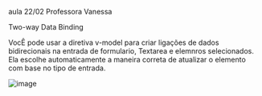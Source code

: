 aula 22/02
Professora Vanessa

Two-way Data Binding

VocÊ pode usar a diretiva v-model para criar ligações de dados bidirecionais na entrada de formulario, Textarea e elemnros selecionados. Ela escolhe automaticamente a maneira correta de atualizar o elemento com base no tipo de entrada.

![image](https://user-images.githubusercontent.com/64383080/157801842-9b8b8278-1cc7-49b8-8659-522a16dfb3f5.png)
